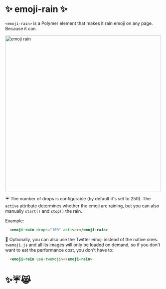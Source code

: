 # :sparkles: emoji-rain :sparkles:

`<emoji-rain>` is a Polymer element that makes it rain emoji on any page. Because it can.

<img width="500" alt="emoji rain" src="https://cloud.githubusercontent.com/assets/1369170/9401459/86c67a76-4784-11e5-8716-3300c96a7e20.gif">

☔️ The number of drops is configurable (by default it's set to 250). The `active`
attribute determines whether the emoji are raining, but you can also manually
`start()` and `stop()` the rain.

Example:
```html
  <emoji-rain drops="100" active></emoji-rain>
```

💸️ Optionally, you can also use the Twitter emoji instead of the native ones.
`twemoji.js` and all its images will only be loaded on demand, so if you don't
want to eat the performance cost, you don't have to:
```html
  <emoji-rain use-twemoji></emoji-rain>
```

# :sparkles::umbrella::joy_cat:
